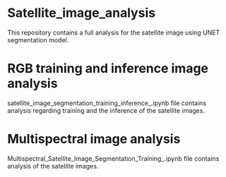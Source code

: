 # Satellite_image_analysis

This repository contains a full analysis for the satellite image using UNET segmentation model.

# RGB training and inference image analysis  
satellite_image_segmentation_training_inference_.ipynb file contains analysis regarding training and the inference of the satellite images.

# Multispectral image analysis
Multispectral_Satellite_Image_Segmentation_Training_.ipynb file contains analysis of the satellite images.
